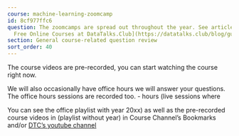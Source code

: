 ```yaml
---
course: machine-learning-zoomcamp
id: 8cf977ffc6
question: The zoomcamps are spread out throughout the year. See article [A Guide to
  Free Online Courses at DataTalks.Club](https://datatalks.club/blog/guide-to-free-online-courses-at-datatalks-club.html)
section: General course-related question review
sort_order: 40
---
```


The course videos are pre-recorded, you can start watching the course right now.

We will also occasionally have office hours we will answer your questions. The office hours sessions are recorded too. -  hours (live sessions where

You can see the office playlist with year 20xx) as well as the pre-recorded course videos in (playlist without year) in Course Channel’s Bookmarks and/or [DTC’s youtube channel](https://www.youtube.com/@DataTalksClub/playlists)

